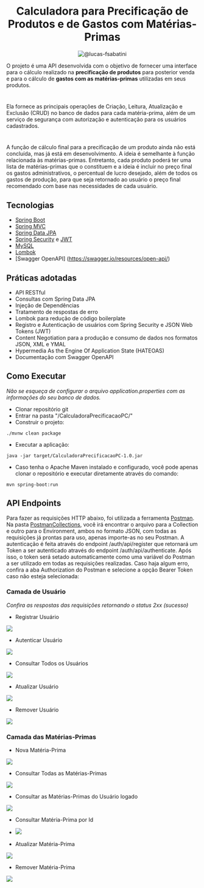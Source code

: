 <h1 align="center">
  Calculadora para Precificação de Produtos e de Gastos com Matérias-Primas
</h1>

<p align="center">
 <img src="https://img.shields.io/static/v1?label=LinkedIn&message=@lucas-frsabatini&color=0e76a8&labelColor=000000" alt="@lucas-fsabatini"/>
</p>

O projeto é uma API desenvolvida com o objetivo de fornecer uma interface para o cálculo realizado na **precificação de produtos** para posterior venda e para o cálculo de **gastos com as matérias-primas** utilizadas em seus produtos.
#
Ela fornece as principais operações de Criação, Leitura, Atualização e Exclusão (CRUD) no banco de dados para cada matéria-prima, além de um serviço de segurança com autorização e autenticação para os usuários cadastrados.
#
A função de cálculo final para a precificação de um produto ainda não está concluída, mas já está em desenvolvimento. A ideia é semelhante à função relacionada às matérias-primas. Entretanto, cada produto poderá ter uma lista de matérias-primas que o constituem e a ideia é incluir no preço final os gastos administrativos, o percentual de lucro desejado, além de todos os gastos de produção, para que seja retornado ao usuário o preço final recomendado com base nas necessidades de cada usuário.

## Tecnologias
 
- [Spring Boot](https://spring.io/projects/spring-boot)
- [Spring MVC](https://docs.spring.io/spring-framework/reference/web/webmvc.html)
- [Spring Data JPA](https://spring.io/projects/spring-data-jpa)
- [Spring Security](https://spring.io/projects/spring-security) e [JWT](https://jwt.io/introduction)
- [MySQL](https://dev.mysql.com/downloads/)
- [Lombok](https://projectlombok.org/)
- [Swagger OpenAPI] (https://swagger.io/resources/open-api/)

## Práticas adotadas

- API RESTful
- Consultas com Spring Data JPA
- Injeção de Dependências
- Tratamento de respostas de erro
- Lombok para redução de código boilerplate
- Registro e Autenticação de usuários com Spring Security e JSON Web Tokens (JWT)
- Content Negotiation para a produção e consumo de dados nos formatos JSON, XML e YMAL
- Hypermedia As the Engine Of Application State (HATEOAS)
- Documentação com Swagger OpenAPI

## Como Executar

*Não se esqueça de configurar o arquivo application.properties com as informações do seu banco de dados.*

- Clonar repositório git
- Entrar na pasta "/CalculadoraPrecificacaoPC/"
- Construir o projeto:
```
./mvnw clean package
```
- Executar a aplicação:
```
java -jar target/CalculadoraPrecificacaoPC-1.0.jar
```

- Caso tenha o Apache Maven instalado e configurado, você pode apenas clonar o repositório e executar diretamente através do comando:

```
mvn spring-boot:run
```

## API Endpoints

Para fazer as requisições HTTP abaixo, foi utilizada a ferramenta [Postman](https://www.postman.com/). Na pasta [PostmanCollections](https://github.com/LucasSabatini/CalculadoraParaPrecificacao/tree/master/PostmanCollections), você irá encontrar o arquivo para a Collection e outro para o Environment, ambos no formato JSON, com todas as requisições já prontas para uso, apenas importe-as no seu Postman.
A autenticação é feita através do endpoint /auth/api/register que retornará um Token a ser autenticado através do endpoint /auth/api/authenticate. Após isso, o token será setado automaticamente como uma variável do Postman a ser utilizado em todas as requisições realizadas. Caso haja algum erro, confira a aba Authorization do Postman e selecione a opção Bearer Token caso não esteja selecionada:

### Camada de Usuário

*Confira as respostas das requisições retornando o status 2xx (sucesso)*

- Registrar Usuário

<img src="https://github.com/LucasSabatini/CalculadoraParaPrecificacao/blob/master/RecursosPostman/RegisterUser.png">

- Autenticar Usuário

<img src="https://github.com/LucasSabatini/CalculadoraParaPrecificacao/blob/master/RecursosPostman/AuthenticateUser.png">

- Consultar Todos os Usuários

<img src="https://github.com/LucasSabatini/CalculadoraParaPrecificacao/blob/master/RecursosPostman/GetAllUsers.png">

- Atualizar Usuário

<img src="https://github.com/LucasSabatini/CalculadoraParaPrecificacao/blob/master/RecursosPostman/UpdateUser.png">

- Remover Usuário

<img src="https://github.com/LucasSabatini/CalculadoraParaPrecificacao/blob/master/RecursosPostman/DeleteUser.png">

### Camada das Matérias-Primas

- Nova Matéria-Prima

<img src="https://github.com/LucasSabatini/CalculadoraParaPrecificacao/blob/master/RecursosPostman/AddRawMaterial.png">

- Consultar Todas as Matérias-Primas

<img src="https://github.com/LucasSabatini/CalculadoraParaPrecificacao/blob/master/RecursosPostman/GetAllRawMaterials.png">

- Consultar as Matérias-Primas do Usuário logado

<img src="https://github.com/LucasSabatini/CalculadoraParaPrecificacao/blob/master/RecursosPostman/GetAllRawMaterialsOfUser.png">

- Consultar Matéria-Prima por Id

- <img src="https://github.com/LucasSabatini/CalculadoraParaPrecificacao/blob/master/RecursosPostman/GetRawMaterialById.png">

- Atualizar Matéria-Prima

<img src="https://github.com/LucasSabatini/CalculadoraParaPrecificacao/blob/master/RecursosPostman/UpdateRawMaterial.png">

- Remover Matéria-Prima

<img src="https://github.com/LucasSabatini/CalculadoraParaPrecificacao/blob/master/RecursosPostman/DeleteRawMaterial.png">
